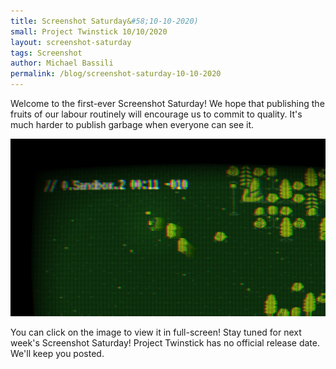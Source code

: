 ```yaml
---
title: Screenshot Saturday&#58;10-10-2020)
small: Project Twinstick 10/10/2020
layout: screenshot-saturday
tags: Screenshot
author: Michael Bassili
permalink: /blog/screenshot-saturday-10-10-2020
---
```


Welcome to the first-ever Screenshot Saturday! We hope that publishing the fruits of our labour routinely will encourage us to commit to quality. It's much harder to publish garbage when everyone can see it.

<a href="/assets/games/project-twinstick/screenshot-saturday-10-10-2020.png"><img src="/assets/games/project-twinstick/screenshot-saturday-10-10-2020.png" /></a>

You can click on the image to view it in full-screen! Stay tuned for next week's Screenshot Saturday! Project Twinstick has no official release date. We'll keep you posted.
